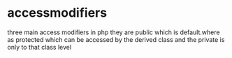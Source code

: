 # accessmodifiers
three main access modifiers in php they are public which is default.where as protected which can be accessed by the derived class and the private is only to that class level
